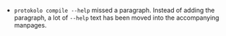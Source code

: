 - `protokolo compile --help` missed a paragraph. Instead of adding the
  paragraph, a lot of `--help` text has been moved into the accompanying
  manpages.
